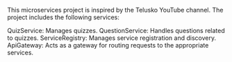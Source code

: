 This microservices project is inspired by the Telusko YouTube channel. The project includes the following services:

QuizService: Manages quizzes.
QuestionService: Handles questions related to quizzes.
ServiceRegistry: Manages service registration and discovery.
ApiGateway: Acts as a gateway for routing requests to the appropriate services.
